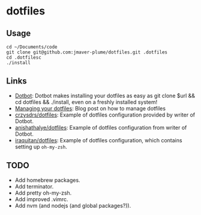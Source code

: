 # dotfiles

## Usage

```
cd ~/Documents/code
git clone git@github.com:jmaver-plume/dotfiles.git .dotfiles
cd .dotfilesc
./install
```

## Links

* [Dotbot](https://github.com/anishathalye/dotbot): Dotbot makes installing your dotfiles as easy as git clone $url && cd dotfiles && ./install, even on a freshly installed system!
* [Managing your dotfiles](https://www.anishathalye.com/2014/08/03/managing-your-dotfiles/): Blog post on how to manage dotfiles
* [crzysdrs/dotfiles](https://github.com/crzysdrs/dotfiles): Example of dotfiles configuration provided by writer of Dotbot.
* [anishathalye/dotfiles](https://github.com/anishathalye/dotfiles): Example of dotfiles configuration from writer of Dotbot.
* [iraquitan/dotfiles](https://github.com/iraquitan/iraquitan-dotfiles): Example of dotfiles configuration, which contains setting up `oh-my-zsh`.

## TODO

* Add homebrew packages.
* Add terminator.
* Add pretty oh-my-zsh.
* Add improved .vimrc.
* Add nvm (and nodejs (and global packages?)).

